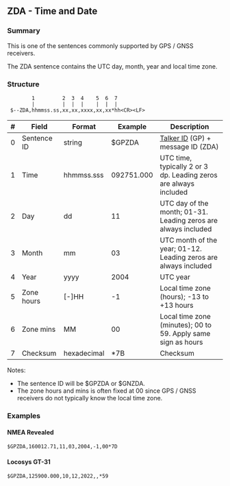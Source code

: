 ## ZDA - Time and Date

### Summary

This is one of the sentences commonly supported by GPS / GNSS receivers.

The ZDA sentence contains the UTC day, month, year and local time zone.



### Structure

```
        1         2  3  4    5  6  7
        |         |  |  |    |  |  |
 $--ZDA,hhmmss.ss,xx,xx,xxxx,xx,xx*hh<CR><LF>
```



| #    | Field       | Format      | Example    | Description                                                  |
| ---- | ----------- | ----------- | ---------- | ------------------------------------------------------------ |
| 0    | Sentence ID | string      | $GPZDA     | [Talker ID](../lookups/talker-id.md) (GP) + message ID (ZDA) |
| 1    | Time        | hhmmss.sss  | 092751.000 | UTC time, typically 2 or 3 dp. Leading zeros are always included |
| 2    | Day         | dd          | 11         | UTC day of the month; 01-31. Leading zeros are always included |
| 3    | Month       | mm          | 03         | UTC month of the year; 01-12. Leading zeros are always included |
| 4    | Year        | yyyy        | 2004       | UTC year                                                     |
| 5    | Zone hours  | [-]HH       | -1         | Local time zone (hours); -13 to +13 hours                    |
| 6    | Zone mins   | MM          | 00         | Local time zone (minutes); 00 to 59. Apply same sign as hours |
| 7    | Checksum    | hexadecimal | \*7B       | Checksum                                                     |

Notes:

- The sentence ID will be $GPZDA or $GNZDA.
- The zone hours and mins is often fixed at 00 since GPS / GNSS receivers do not typically know the local time zone.




### Examples

#### NMEA Revealed

```
$GPZDA,160012.71,11,03,2004,-1,00*7D
```

#### Locosys GT-31

```
$GPZDA,125900.000,10,12,2022,,*59
```


